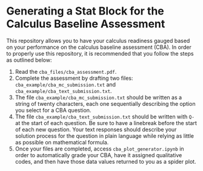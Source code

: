 # Generating a Stat Block for the Calculus Baseline Assessment

This repository allows you to have your calculus readiness gauged
based on your performance on the calculus baseline assessment (CBA).
In order to properly use this repository, it is recommended that you
follow the steps as outlined below:

1. Read the `cba_files/cba_assessment.pdf`.
2. Complete the assessment by drafting two files: `cba_example/cba_mc_submission.txt` and `cba_example/cba_text_submission.txt`.
3. The file `cba_example/cba_mc_submission.txt` should be written as a string of twenty characters, each one sequentially describing the option you select for a CBA question.
4. The file `cba_example/cba_text_submission.txt` should be written with `Q- ` at the start of each question. Be sure to have a linebreak before the start of each new question. Your text responses should describe your solution process for the question in plain language while relying as little as possible on mathematical formula.
5. Once your files are completed, access `cba_plot_generator.ipynb` in order to automatically grade your CBA, have it assigned qualitative codes, and then have those data values returned to you as a spider plot.

